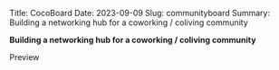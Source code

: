 Title: CocoBoard
Date: 2023-09-09
Slug: communityboard
Summary: Building a networking hub for a coworking / coliving community

**Building a networking hub for a coworking / coliving community** 

Preview